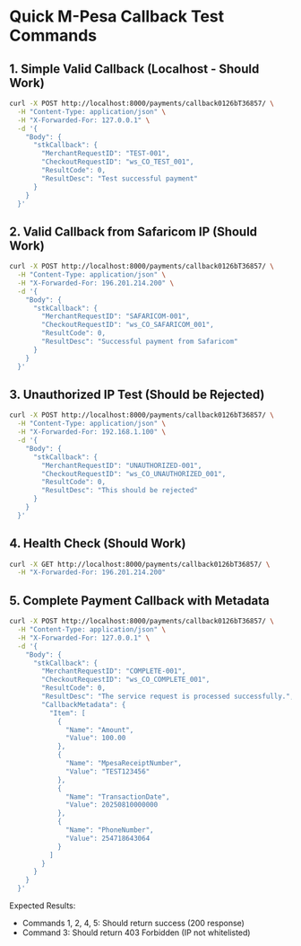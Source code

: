 # Quick M-Pesa Callback Test Commands

## 1. Simple Valid Callback (Localhost - Should Work)
```bash
curl -X POST http://localhost:8000/payments/callback0126bT36857/ \
  -H "Content-Type: application/json" \
  -H "X-Forwarded-For: 127.0.0.1" \
  -d '{
    "Body": {
      "stkCallback": {
        "MerchantRequestID": "TEST-001",
        "CheckoutRequestID": "ws_CO_TEST_001",
        "ResultCode": 0,
        "ResultDesc": "Test successful payment"
      }
    }
  }'
```

## 2. Valid Callback from Safaricom IP (Should Work)
```bash
curl -X POST http://localhost:8000/payments/callback0126bT36857/ \
  -H "Content-Type: application/json" \
  -H "X-Forwarded-For: 196.201.214.200" \
  -d '{
    "Body": {
      "stkCallback": {
        "MerchantRequestID": "SAFARICOM-001",
        "CheckoutRequestID": "ws_CO_SAFARICOM_001",
        "ResultCode": 0,
        "ResultDesc": "Successful payment from Safaricom"
      }
    }
  }'
```

## 3. Unauthorized IP Test (Should be Rejected)
```bash
curl -X POST http://localhost:8000/payments/callback0126bT36857/ \
  -H "Content-Type: application/json" \
  -H "X-Forwarded-For: 192.168.1.100" \
  -d '{
    "Body": {
      "stkCallback": {
        "MerchantRequestID": "UNAUTHORIZED-001", 
        "CheckoutRequestID": "ws_CO_UNAUTHORIZED_001",
        "ResultCode": 0,
        "ResultDesc": "This should be rejected"
      }
    }
  }'
```

## 4. Health Check (Should Work)
```bash
curl -X GET http://localhost:8000/payments/callback0126bT36857/ \
  -H "X-Forwarded-For: 196.201.214.200"
```

## 5. Complete Payment Callback with Metadata
```bash
curl -X POST http://localhost:8000/payments/callback0126bT36857/ \
  -H "Content-Type: application/json" \
  -H "X-Forwarded-For: 127.0.0.1" \
  -d '{
    "Body": {
      "stkCallback": {
        "MerchantRequestID": "COMPLETE-001",
        "CheckoutRequestID": "ws_CO_COMPLETE_001", 
        "ResultCode": 0,
        "ResultDesc": "The service request is processed successfully.",
        "CallbackMetadata": {
          "Item": [
            {
              "Name": "Amount",
              "Value": 100.00
            },
            {
              "Name": "MpesaReceiptNumber",
              "Value": "TEST123456"
            },
            {
              "Name": "TransactionDate",
              "Value": 20250810000000
            },
            {
              "Name": "PhoneNumber", 
              "Value": 254718643064
            }
          ]
        }
      }
    }
  }'
```

Expected Results:
- Commands 1, 2, 4, 5: Should return success (200 response)
- Command 3: Should return 403 Forbidden (IP not whitelisted)

